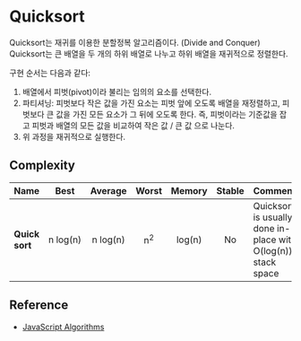 # Quicksort

Quicksort는 재귀를 이용한 분할정복 알고리즘이다. (Divide and Conquer) Quicksort는 큰 배열을 두 개의 하위 배열로 나누고 하위 배열을 재귀적으로 정렬한다.

구현 순서는 다음과 같다:

1. 배열에서 피벗(pivot)이라 불리는 임의의 요소를 선택한다.
2. 파티셔닝: 피벗보다 작은 값을 가진 요소는 피벗 앞에 오도록 배열을 재정렬하고, 피벗보다 큰 값을 가진 모든 요소가 그 뒤에 오도록 한다. 즉, 피벗이라는 기준값을 잡고 피벗과 배열의 모든 값을 비교하여 작은 값 / 큰 값 으로 나눈다.
3. 위 과정을 재귀적으로 실행한다.

## Complexity

| Name           |     Best      |    Average    |     Worst     | Memory | Stable | Comments                                                      |
| -------------- | :-----------: | :-----------: | :-----------: | :----: | :----: | :------------------------------------------------------------ |
| **Quick sort** | n&nbsp;log(n) | n&nbsp;log(n) | n<sup>2</sup> | log(n) |   No   | Quicksort is usually done in-place with O(log(n)) stack space |

## Reference

- [JavaScript Algorithms](https://github.com/trekhleb/javascript-algorithms)
